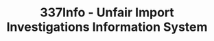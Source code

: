 ---
layout: default
bigquery: https://console.cloud.google.com/bigquery?p=patents-public-data&d=usitc_investigations&page=dataset&project=sheets-management-319211
citation: US International Trade Commission 337Info Unfair Import Investigations Information
  System
contributors: US International Trade Comission
cost: None
description: US International Trade Commission 337Info Unfair Import Investigations
  Information System contains data on investigations done under Section 337. Section
  337 declares the infringement of certain statutory intellectual property rights
  and other forms of unfair competition in import trade to be unlawful practices.
  Most Section 337 investigations involve allegations of patent or registered trademark
  infringement.
documentation: FAQ and tutorial available on the site
last_edit: Mon, 04 Apr 2022 19:10:40 GMT
location: https://pubapps2.usitc.gov/337external/
maintained_by: US International Trade Comission
schema_fields: '[''currentActiveALJ'', ''finalDetViolation'', ''respondent'', ''trademarkNumbers'',
  ''ouiiAttorney'', ''finalIdOnViolationDue'', ''complainant'', ''scheduledEndDateEvidHear'',
  ''id'', ''finalDetNoViolation'', ''patentNumbers'', ''reportingRequirements'', ''actualStartDateEvidHear'',
  ''htsNumbers'', ''issueDateOtherNonFinal'', ''docketNo'', ''teoIdDueDate'', ''aljAssigned'',
  ''invUnfairAct'', ''copyrightNumbers'', ''currentStatus'', ''internalRemand'', ''dateComplaintFiled'',
  ''cafcAppeals'', ''investigationNo'', ''publication_number'', ''investigationTermDate'',
  ''teoIdIssueDate'', ''endDateMarkmanHearing'', ''markmanHearing'', ''ouiiParticipation'',
  ''dateCreated'', ''teoProceedingInvolved'', ''investigationType'', ''gcAttorney'',
  ''lastUpdated'', ''title'', ''patentNumber'', ''actualEndDateEvidHear'', ''teoReliefGranted'',
  ''dateOfPublicationFrNotice'', ''scheduledStartDateEvidHear'', ''finalIdOnViolationIssue'',
  ''targetDate'', ''startDateMarkmanHearing'']'
shortname: unfair_import_investigations
tags:
- import
- legal
- trade
timeframe: 2008-2021 (prior to 2008 downloadable as a JSON file)
title: 337Info - Unfair Import Investigations Information System
uuid: 2721f5ec-e599-4890-9265-9706719fc71e
---